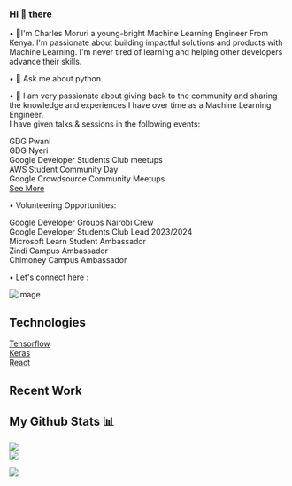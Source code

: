   ### Hi 👋 there

 • 🥇I'm Charles Moruri a young-bright Machine Learning Engineer From Kenya. I'm passionate about building impactful solutions and products with Machine Learning. I'm never tired of learning and helping other developers advance their skills.
 
 • 💬 Ask me about python.

 • 🚀 I am very passionate about giving back to the community and sharing the knowledge and experiences I have over time as a Machine Learning Engineer. <br/>
  I have given talks & sessions in the following events:<br/> 
  
   GDG Pwani <br/>
   GDG  Nyeri <br/> 
   Google Developer Students Club  meetups <br/>
   AWS Student Community Day <br/>
   Google  Crowdsource Community  Meetups   <br/> 
   [See More](https://github.com/Moruri/TechTalks-events/blob/main/README.md)

 • Volunteering Opportunities:
 
 Google Developer Groups Nairobi Crew <br/>
 Google Developer Students Club Lead 2023/2024  <br/>
 Microsoft Learn Student Ambassador <br/>
 Zindi Campus Ambassador <br/>
 Chimoney Campus Ambassador <br/>

  • Let's connect here : 
  
  ![image](https://github.com/user-attachments/assets/c84c58f6-95ab-4ba0-a824-f8fe5f9da99c)



Technologies
------
[Tensorflow](https://www.tensorflow.org/) <br/>  [Keras](https://keras.io/) <br/>  [React](https://react.dev/) 


Recent Work
-----------


My Github Stats 📊
-----

![](https://github-readme-stats.vercel.app/api?username=moruri&theme=dark&hide_border=false&include_all_commits=false&count_private=false)<br/>
![](https://github-readme-stats.vercel.app/api/top-langs/?username=moruri&theme=dark&hide_border=false&include_all_commits=false&count_private=false&layout=compact)

[![](https://visitcount.itsvg.in/api?id=moruri&icon=0&color=0)](https://visitcount.itsvg.in)
